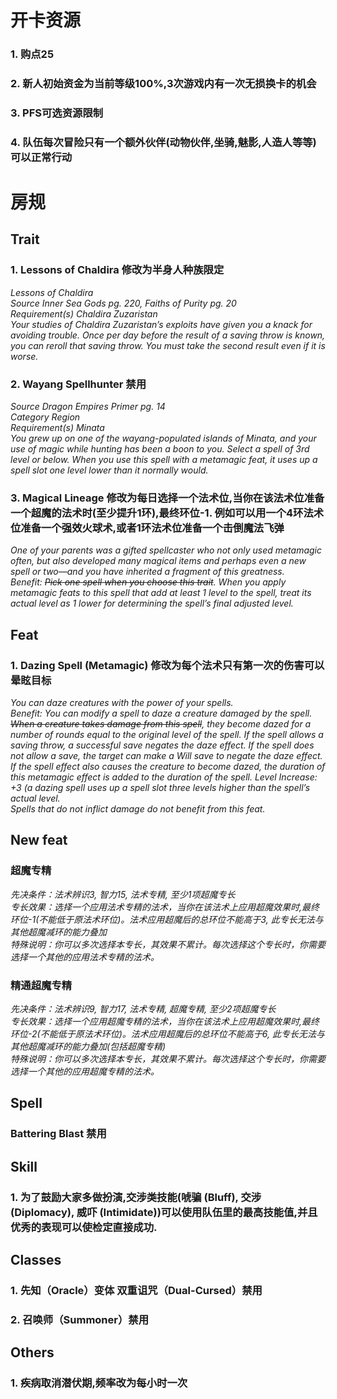 # 开卡资源 #
### 1. 购点25 ###
### 2. 新人初始资金为当前等级100%,3次游戏内有一次无损换卡的机会 ###
### 3. PFS可选资源限制 ###
### 4. 队伍每次冒险只有一个额外伙伴(动物伙伴,坐骑,魅影,人造人等等)可以正常行动 ###
# 房规 #
## Trait ##
### 1. Lessons of Chaldira 修改为半身人种族限定 ###
*Lessons of Chaldira  
Source Inner Sea Gods pg. 220, Faiths of Purity pg. 20  
Requirement(s) Chaldira Zuzaristan  
Your studies of Chaldira Zuzaristan’s exploits have given you a knack for avoiding trouble. Once per day before the result of a saving throw is known, you can reroll that saving throw. You must take the second result even if it is worse.*
### 2. Wayang Spellhunter 禁用 ###
*Source Dragon Empires Primer pg. 14  
Category Region  
Requirement(s) Minata  
You grew up on one of the wayang-populated islands of Minata, and your use of magic while hunting has been a boon to you. Select a spell of 3rd level or below. When you use this spell with a metamagic feat, it uses up a spell slot one level lower than it normally would.*
### 3. Magical Lineage 修改为每日选择一个法术位,当你在该法术位准备一个超魔的法术时(至少提升1环),最终环位-1. 例如可以用一个4环法术位准备一个强效火球术,或者1环法术位准备一个击倒魔法飞弹 ###
*One of your parents was a gifted spellcaster who not only used metamagic often, but also developed many magical items and perhaps even a new spell or two—and you have inherited a fragment of this greatness.  
Benefit: ~~Pick one spell when you choose this trait~~. When you apply metamagic feats to this spell that add at least 1 level to the spell, treat its actual level as 1 lower for determining the spell’s final adjusted level.*  
## Feat ##
### 1. Dazing Spell (Metamagic) 修改为每个法术只有第一次的伤害可以晕眩目标 ###
*You can daze creatures with the power of your spells.  
Benefit: You can modify a spell to daze a creature damaged by the spell. ~~When a creature takes damage from this spell~~, they become dazed for a number of rounds equal to the original level of the spell. If the spell allows a saving throw, a successful save negates the daze effect. If the spell does not allow a save, the target can make a Will save to negate the daze effect. If the spell effect also causes the creature to become dazed, the duration of this metamagic effect is added to the duration of the spell.
Level Increase: +3 (a dazing spell uses up a spell slot three levels higher than the spell’s actual level.  
Spells that do not inflict damage do not benefit from this feat.*  
## New feat ##
### 超魔专精 ###
*先决条件：法术辨识3, 智力15, 法术专精, 至少1项超魔专长  
专长效果：选择一个应用法术专精的法术，当你在该法术上应用超魔效果时,最终环位-1(不能低于原法术环位)。法术应用超魔后的总环位不能高于3, 此专长无法与其他超魔减环的能力叠加  
特殊说明：你可以多次选择本专长，其效果不累计。每次选择这个专长时，你需要选择一个其他的应用法术专精的法术。*
### 精通超魔专精 ###
*先决条件：法术辨识9, 智力17, 法术专精, 超魔专精, 至少2项超魔专长  
专长效果：选择一个应用超魔专精的法术，当你在该法术上应用超魔效果时,最终环位-2(不能低于原法术环位)。法术应用超魔后的总环位不能高于6, 此专长无法与其他超魔减环的能力叠加(包括超魔专精)  
特殊说明：你可以多次选择本专长，其效果不累计。每次选择这个专长时，你需要选择一个其他的应用超魔专精的法术。*
## Spell ##
### Battering Blast 禁用 ###
## Skill ##
### 1. 为了鼓励大家多做扮演,交涉类技能(唬骗 (Bluff), 交涉 (Diplomacy), 威吓 (Intimidate))可以使用队伍里的最高技能值,并且优秀的表现可以使检定直接成功. ###
## Classes ##
### 1. 先知（Oracle）变体 双重诅咒（Dual-Cursed）禁用 ###
### 2. 召唤师（Summoner）禁用 ###
## Others ##
### 1. 疾病取消潜伏期,频率改为每小时一次 ###
